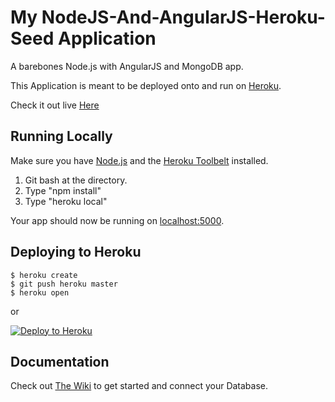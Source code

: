 # My NodeJS-And-AngularJS-Heroku-Seed Application

A barebones Node.js with AngularJS and MongoDB app.

This Application is meant to be deployed onto and run on [Heroku](https://www.heroku.com/).

Check it out live [Here](https://nodejs-angularjs-seed.herokuapp.com/)

## Running Locally

Make sure you have [Node.js](http://nodejs.org/) and the [Heroku Toolbelt](https://toolbelt.heroku.com/) installed.

1. Git bash at the directory.
2. Type "npm install"
3. Type "heroku local"

Your app should now be running on [localhost:5000](http://localhost:5000/).

## Deploying to Heroku

```
$ heroku create
$ git push heroku master
$ heroku open
```
or

[![Deploy to Heroku](https://www.herokucdn.com/deploy/button.png)](https://heroku.com/deploy)

## Documentation

Check out [The Wiki](https://github.com/yotamHak/NodeJS-And-AngularJS-Heroku-Seed/wiki) to get started and connect your Database.
